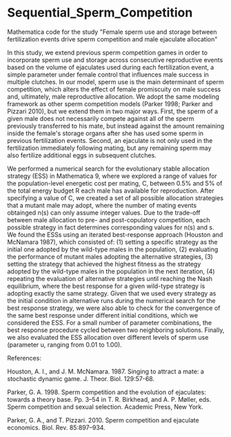 Sequential_Sperm_Competition
============================

Mathematica code for the study "Female sperm use and storage between fertilization events drive sperm competition and male ejaculate allocation"

In this study, we extend previous sperm competition games in order to incorporate sperm use and storage across consecutive reproductive events based on the volume of ejaculates used during each fertilization event, a simple parameter under female control that influences male success in multiple clutches. In our model, sperm use is the main determinant of sperm competition, which alters the effect of female promiscuity on male success and, ultimately, male reproductive allocation. We adopt the same modeling framework as other sperm competition models (Parker 1998; Parker and Pizzari 2010), but we extend them in two major ways. First, the sperm of a given male does not necessarily compete against all of the sperm previously transferred to his mate, but instead against the amount remaining inside the female's storage organs after she has used some sperm in previous fertilization events. Second, an ejaculate is not only used in the fertilization immediately following mating, but any remaining sperm may also fertilize additional eggs in subsequent clutches.

We performed a numerical search for the evolutionary stable allocation strategy (ESS) in Mathematica 9, where we explored a range of values for the population-level energetic cost per mating, C, between 0.5% and 5% of the total energy budget R each male has available for reproduction. After specifying a value of C, we created a set of all possible allocation strategies that a mutant male may adopt, where the number of mating events obtainged n(s) can only assume integer values. Due to the trade-off between male allocation to pre- and post-copulatory competition, each possible strategy in fact determines corresponding values for n(s) and s. We found the ESSs using an iterated best-response approach (Houston and McNamara 1987), which consisted of: (1) setting a specific strategy as the initial one adopted by the wild-type males in the population, (2) evaluating the performance of mutant males adopting the alternative strategies, (3) setting the strategy that achieved the highest fitness as the strategy adopted by the wild-type males in the population in the next iteration, (4) repeating the evaluation of alternative strategies until reaching the Nash equilibrium, where the best response for a given wild-type strategy is adopting exactly the same strategy. Given that we used every strategy as the initial condition in alternative runs during the numerical search for the best response strategy, we were also able to check for the convergence of the same best response under different initial conditions, which we considered the ESS. For a small number of parameter combinations, the best response procedure cycled between two neighboring solutions. Finally, we also evaluated the ESS allocation over different levels of sperm use (parameter u, ranging from 0.01 to 1.00).

References:

Houston, A. I., and J. M. McNamara. 1987. Singing to attract a mate: a stochastic dynamic game. J. Theor. Biol. 129:57-68.

Parker, G. A. 1998. Sperm competition and the evolution of ejaculates: towards a theory base. Pp. 3–54 in T. R. Birkhead, and A. P. Møller, eds. Sperm competition and sexual selection. Academic Press, New York.

Parker, G. A., and T. Pizzari. 2010. Sperm competition and ejaculate economics. Biol. Rev. 85:897–934.
